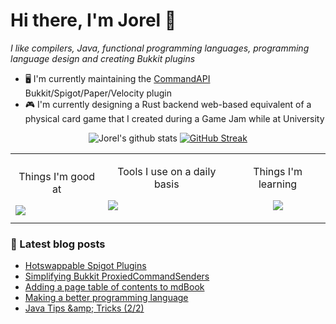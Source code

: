 # Hi there, I'm Jorel 👋

_I like compilers, Java, functional programming languages, programming language design and creating Bukkit plugins_

- 🖥️ I'm currently maintaining the [CommandAPI](https://github.com/JorelAli/CommandAPI) Bukkit/Spigot/Paper/Velocity plugin
- 🎮 I'm currently designing a Rust backend web-based equivalent of a physical card game that I created during a Game Jam while at University

<div align="center">
  
![Jorel's github stats](https://github-readme-stats-k146-jorelali.vercel.app/api?username=JorelAli&show_icons=true&hide_border=true&count_private=true&include_all_commits=true&theme=tokyonight&card_width=400&rank_icon=percentile&custom_title=Jorel%27s%20GitHub%20Stats) [![GitHub Streak](https://streak-stats.demolab.com?user=JorelAli&theme=tokyonight&hide_border=true&border_radius=5.1&date_format=j%20M%5B%20Y%5D&card_width=400&background=1A1B27&currStreakNum=38BDAE&hide_total_contributions=true)](https://git.io/streak-stats)

<table>
  <tr>
    <td>
      <p align="center">Things I'm good at</p>
      <a href="https://skillicons.dev">
        <img src="https://skillicons.dev/icons?i=java,js,cpp,nodejs,regex,latex,css,html,bootstrap,jquery,md,ts&perline=6" />
      </a>
    </td>
    <td>
      <p align="center">Tools I use on a daily basis</p>
      <p><img src="https://skillicons.dev/icons?i=eclipse,git,github,githubactions,maven,neovim,vscode&perline=4" /></p>
    </td>
    <td>
      <p align="center">Things I'm learning</p>
      <p align="center"><img align="center" src="https://skillicons.dev/icons?i=rust&perline=6" /></p>
    </td>
  </tr>
</table>

</div>


### 📘 Latest blog posts
<!-- BLOG-POST-LIST:START -->
- [Hotswappable Spigot Plugins](https://blog.jorel.dev/Hotswappable-Spigot-Plugins/)
- [Simplifying Bukkit ProxiedCommandSenders](https://blog.jorel.dev/Simplifying-Bukkit-CommandSenders/)
- [Adding a page table of contents to mdBook](https://blog.jorel.dev/mdbook-pagetoc/)
- [Making a better programming language](https://blog.jorel.dev/Making-A-Better-Programming-Language/)
- [Java Tips &amp;amp; Tricks &lpar;2/2&rpar;](https://blog.jorel.dev/Java-Tips-And-Tricks-2/)
<!-- BLOG-POST-LIST:END -->
